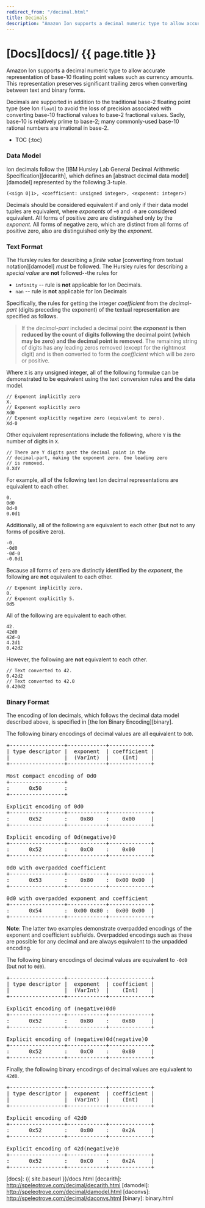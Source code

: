 ```yaml
---
redirect_from: "/decimal.html"
title: Decimals
description: "Amazon Ion supports a decimal numeric type to allow accurate representation of base-10 floating point values such as currency amounts."
---
```


# [Docs][docs]/ {{ page.title }}

Amazon Ion supports a decimal numeric type to allow accurate representation
of base-10 floating point values such as currency amounts. This
representation preserves significant trailing zeros when converting
between text and binary forms.

Decimals are supported in addition to the traditional base-2 floating point
type (see Ion `float`) to avoid the loss of precision associated with
converting base-10 fractional values to base-2 fractional values. Sadly,
base-10 is relatively prime to base-2; many commonly-used base-10 rational
numbers are irrational in base-2.

* TOC
{:toc}

### Data Model

Ion decimals follow the [IBM Hursley Lab General Decimal Arithmetic Specification][decarith],
which defines an [abstract decimal data model][damodel] represented by the following
3-tuple.

    (<sign 0|1>, <coefficient: unsigned integer>, <exponent: integer>)

Decimals should be considered equivalent if and only if their data
model tuples are equivalent, where *exponents* of `+0` and `-0` are
considered equivalent. All forms of positive zero are distinguished only
by the *exponent*. All forms of negative zero, which are distinct from all
forms of positive zero, also are distinguished only by the *exponent*.

### Text Format

The Hursley rules for describing a _finite value_ [converting from textual notation][damodel] *must* be followed. 
The Hursley rules for describing a _special value_ are **not** followed--the rules for 

* `infinity`  -- rule is **not** applicable for Ion Decimals.
* `nan`       -- rule is **not** applicable for Ion Decimals

Specifically, the rules for getting the integer *coefficient* from the
*decimal-part* (digits preceding the exponent) of the textual representation
are specified as follows.

> If the <i>decimal-part</i> included a decimal point <b>the <i>exponent</i> is
> then reduced by the count of digits following the decimal point (which may
> be zero) and the decimal point is removed</b>. The remaining string of digits
> has any leading zeros removed (except for the rightmost digit) and is then
> converted to form the <i>coefficient</i> which will be zero or positive.

Where `X` is any unsigned integer, all of the following formulae can be
demonstrated to be equivalent using the text conversion rules and the data
model.

```
// Exponent implicitly zero
X.
// Exponent explicitly zero
Xd0
// Exponent explicitly negative zero (equivalent to zero).
Xd-0
```

Other equivalent representations include the following, where `Y` is the number
of digits in `X`.

```
// There are Y digits past the decimal point in the
// decimal-part, making the exponent zero. One leading zero
// is removed.
0.XdY
```

For example, all of the following text Ion decimal representations are equivalent
to each other.

```
0.
0d0
0d-0
0.0d1
```

Additionally, all of the following are equivalent to each other (but not to
any forms of positive zero).

```
-0.
-0d0
-0d-0
-0.0d1
```

Because all forms of zero are distinctly identified by the *exponent*, the
following are **not** equivalent to each other.

```
// Exponent implicitly zero.
0.
// Exponent explicitly 5.
0d5
```

All of the following are equivalent to each other.

```
42.
42d0
42d-0
4.2d1
0.42d2
```

However, the following are **not** equivalent to each other.

```
// Text converted to 42.
0.42d2
// Text converted to 42.0
0.420d2
```

### Binary Format

The encoding of Ion decimals, which follows the decimal data model
described above, is specified in [the Ion Binary Encoding][binary].

The following binary encodings of decimal values are all equivalent to `0d0`.

<pre class="textdiagram">
+-----------------+------------+-------------+
| type descriptor |  exponent  | coefficient |
|                 |  (VarInt)  |    (Int)    |
+-----------------+------------+-------------+

Most compact encoding of 0d0
+-----------------+
:      0x50       :
+-----------------+

Explicit encoding of 0d0
+-----------------+------------+-------------+
:      0x52       :    0x80    :    0x00     |
+-----------------+------------+-------------+

Explicit encoding of 0d(negative)0
+-----------------+------------+-------------+
:      0x52       :    0xC0    :    0x00     |
+-----------------+------------+-------------+

0d0 with overpadded coefficient
+-----------------+------------+-------------+
:      0x53       :    0x80    :  0x00 0x00  |
+-----------------+------------+-------------+

0d0 with overpadded exponent and coefficient
+-----------------+------------+-------------+
:      0x54       :  0x00 0x80 :  0x00 0x00  |
+-----------------+------------+-------------+
</pre>

**Note**: The latter two examples demonstrate overpadded encodings of the
exponent and coefficient subfields. Overpadded encodings such as these are
possible for any decimal and are always equivalent to the unpadded encoding.

The following binary encodings of decimal values are equivalent
to `-0d0` (but not to `0d0`).

<pre class="textdiagram">
+-----------------+------------+-------------+
| type descriptor |  exponent  | coefficient |
|                 |  (VarInt)  |    (Int)    |
+-----------------+------------+-------------+

Explicit encoding of (negative)0d0
+-----------------+------------+-------------+
:      0x52       :    0x80    :    0x80     |
+-----------------+------------+-------------+

Explicit encoding of (negative)0d(negative)0
+-----------------+------------+-------------+
:      0x52       :    0xC0    :    0x80     |
+-----------------+------------+-------------+
</pre>

Finally, the following binary encodings of decimal values are equivalent
to `42d0`.

<pre class="textdiagram">
+-----------------+------------+-------------+
| type descriptor |  exponent  | coefficient |
|                 |  (VarInt)  |    (Int)    |
+-----------------+------------+-------------+

Explicit encoding of 42d0
+-----------------+------------+-------------+
:      0x52       :    0x80    :    0x2A     |
+-----------------+------------+-------------+

Explicit encoding of 42d(negative)0
+-----------------+------------+-------------+
:      0x52       :    0xC0    :    0x2A     |
+-----------------+------------+-------------+
</pre>

<!-- References -->
[docs]: {{ site.baseurl }}/docs.html
[decarith]: http://speleotrove.com/decimal/decarith.html
[damodel]: http://speleotrove.com/decimal/damodel.html
[daconvs]: http://speleotrove.com/decimal/daconvs.html
[binary]: binary.html